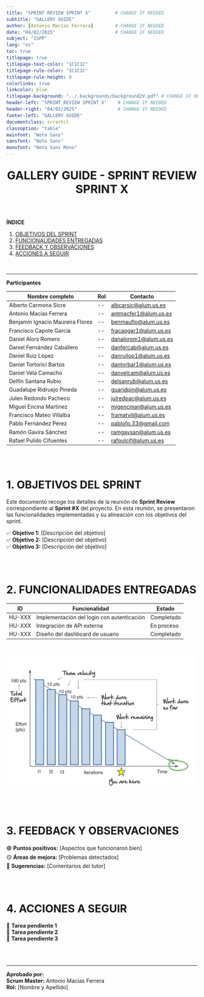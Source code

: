 ```yaml
---
title: "SPRINT REVIEW SPRINT X"         # CHANGE IF NEEDED
subtitle: "GALLERY GUIDE"
author: [Antonio Macías Ferrera]        # CHANGE IF NEEDED
date: "04/02/2025"                      # CHANGE IF NEEDED
subject: "ISPP"
lang: "es"
toc: true
titlepage: true
titlepage-text-color: "1C1C1C"
titlepage-rule-color: "1C1C1C"
titlepage-rule-height: 0
colorlinks: true
linkcolor: blue
titlepage-background: "../.backgrounds/background2V.pdf" # CHANGE IF NEEDED
header-left: "SPRINT REVIEW SPRINT X"    # CHANGE IF NEEDED
header-right: "04/02/2025"               # CHANGE IF NEEDED
footer-left: "GALLERY GUIDE"
documentclass: scrartcl
classoption: "table"
mainfont: "Noto Sans"
sansfont: "Noto Sans"
monofont: "Noto Sans Mono"
---
```


<!-- COMMENT THIS WHEN EXPORTING TO PDF -->
<p align="center" style="font-size: 30px; font-weight: bold;">
  GALLERY GUIDE  -  SPRINT REVIEW SPRINT X
</p>

<br>

**ÍNDICE**
1. [OBJETIVOS DEL SPRINT](#1-objetivos-del-sprint)
2. [FUNCIONALIDADES ENTREGADAS](#2-funcionalidades-entregadas)
3. [FEEDBACK Y OBSERVACIONES](#3-feedback-y-observaciones)
4. [ACCIONES A SEGUIR](#4-acciones-a-seguir)
<!-- COMMENT WHEN EXPORTING TO PDF -->

<br>

---

 **Participantes**

| Nombre completo | Rol | Contacto |
|----------------|-----|----------|
| Alberto Carmona Sicre | -- | albcarsic@alum.us.es |
| Antonio Macías Ferrera | -- | antmacfer1@alum.us.es |
| Benjamín Ignacio Maureira Flores | -- | benmauflo@alum.us.es |
| Francisco Capote García | -- | fracapgar1@alum.us.es |
| Daniel Alors Romero | -- | danalorom1@alum.us.es |
| Daniel Fernández Caballero | -- | danfercab@alum.us.es |
| Daniel Ruiz López | -- | danruilop1@alum.us.es |
| Daniel Tortorici Bartús | -- | dantorbar1@alum.us.es |
| Daniel Vela Camacho | -- | danvelcam@alum.us.es |
| Delfín Santana Rubio | -- | delsanrub@alum.us.es |
| Guadalupe Ridruejo Pineda | -- | guaridpin@alum.us.es |
| Julen Redondo Pacheco | -- | julredpac@alum.us.es |
| Miguel Encina Martínez | -- | migencmar@alum.us.es |
| Francisco Mateo Villalba | -- | framatvil@alum.us.es |
| Pablo Fernández Pérez | -- | pablofp.33@gmail.com |
| Ramón Gavira Sánchez | -- | ramgavsan@alum.us.es |
| Rafael Pulido Cifuentes | -- | rafpulcif@alum.us.es |

<br>

<br>


# **1. OBJETIVOS DEL SPRINT**
Este documento recoge los detalles de la reunión de **Sprint Review** correspondiente al **Sprint #X** del proyecto. En esta reunión, se presentaron las funcionalidades implementadas y su alineación con los objetivos del sprint.

✅ **Objetivo 1:** [Descripción del objetivo]  
✅ **Objetivo 2:** [Descripción del objetivo]  
✅ **Objetivo 3:** [Descripción del objetivo]  

<br>

<br>


# **2. FUNCIONALIDADES ENTREGADAS**

| ID | Funcionalidad | Estado |
|----|--------------|--------|
| HU-XXX | Implementación del login con autenticación | Completado |
| HU-XXX | Integración de API externa | En proceso |
| HU-XXX | Diseño del dashboard de usuario | Completado |

<br>

![Gráfica Burndown del Sprint X](../.img/burndown_chart_example.jpg)

<br>

<br>


# **3. FEEDBACK Y OBSERVACIONES**
🟢 **Puntos positivos:** [Aspectos que funcionaron bien]  
🟡 **Áreas de mejora:** [Problemas detectados]  
🔵 **Sugerencias:** [Comentarios del tutor]  

<br>

<br>


# **4. ACCIONES A SEGUIR**

🔴 **Tarea pendiente 1**  
🔴 **Tarea pendiente 2**  
🔴 **Tarea pendiente 3**  

<br>

<br>


---

**Aprobado por:**  
**Scrum Master:** Antonio Macías Ferrera  
**Rol:** [Nombre y Apellido]
